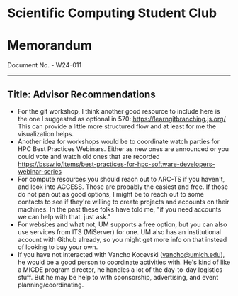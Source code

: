 # Scientific Computing Student Club

# Memorandum
Document No. - W24-011

---

Title: Advisor Recommendations
---

- For the git workshop, I think another good resource to include here is the one I suggested as optional in 570: https://learngitbranching.js.org/ This can provide a little more structured flow and at least for me the visualization helps.
- Another idea for workshops would be to coordinate watch parties for HPC Best Practices Webinars. Either as new ones are announced or you could vote and watch old ones that are recorded https://bssw.io/items/best-practices-for-hpc-software-developers-webinar-series
- For compute resources you should reach out to ARC-TS if you haven't, and look into ACCESS. Those are probably the easiest and free. If those do not pan out as good options, I might be to reach out to some contacts to see if they're willing to create projects and accounts on their machines. In the past these folks have told me, "if you need accounts we can help with that. just ask."
- For websites and what not, UM supports a free option, but you can also use services from ITS (MiServer) for one. UM also has an institutional account with Github already, so you might get more info on that instead of looking to buy your own.
- If you have not interacted with Vancho Kocevski (vancho@umich.edu), he would be a good person to coordinate activities with. He's kind of like a MICDE program director, he handles a lot of the day-to-day logistics stuff. But he may be help to with sponsorship, advertising, and event planning/coordinating. 